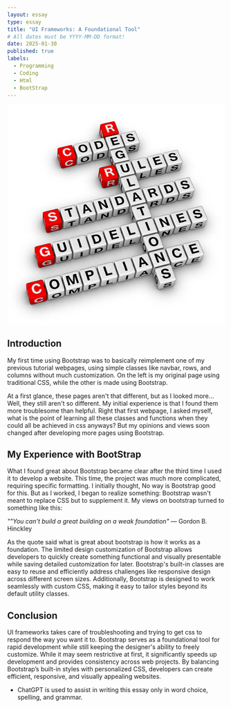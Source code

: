 ```yaml
---
layout: essay
type: essay
title: "UI Frameworks: A Foundational Tool"
# All dates must be YYYY-MM-DD format!
date: 2025-01-30
published: true
labels:
  - Programming
  - Coding
  - Html
  - BootStrap
---
```

<img src="../img/essays/CodingStandard.jpg">

## Introduction
My first time using Bootstrap was to basically reimplement one of my previous tutorial webpages, using simple classes like navbar, rows, and columns without much customization. On the left is my original page using traditional CSS, while the other is made using Bootstrap.

At a first glance, these pages aren't that different, but as I looked more... Well, they still aren't so different. My initial experience is that I found them more troublesome than helpful. Right that first webpage, I asked myself, what is the point of learning all these classes and functions when they could all be achieved in css anyways? But my opinions and views soon changed after developing more pages using Bootstrap.

## My Experience with BootStrap

What I found great about Bootstrap became clear after the third time I used it to develop a website. This time, the project was much more complicated, requiring specific formatting. I initially thought, No way is Bootstrap good for this. But as I worked, I began to realize something: Bootstrap wasn't meant to replace CSS but to supplement it. My views on bootstrap turned to something like this:

*""You can't build a great building on a weak foundation"* ― Gordon B. Hinckley

As the quote said what is great about bootstrap is how it works as a foundation. The limited design customization of Bootstrap allows developers to quickly create something functional and visually presentable while saving detailed customization for later. Bootstrap's built-in classes are easy to reuse and efficiently address challenges like responsive design across different screen sizes. Additionally, Bootstrap is designed to work seamlessly with custom CSS, making it easy to tailor styles beyond its default utility classes.

## Conclusion

UI frameworks takes care of troubleshooting and trying to get css to respond the way you want it to. Bootstrap serves as a foundational tool for rapid development while still keeping the designer's ability to freely customize. While it may seem restrictive at first, it significantly speeds up development and provides consistency across web projects. By balancing Bootstrap’s built-in styles with personalized CSS, developers can create efficient, responsive, and visually appealing websites.

- ChatGPT is used to assist in writing this essay only in word choice, spelling, and grammar.


